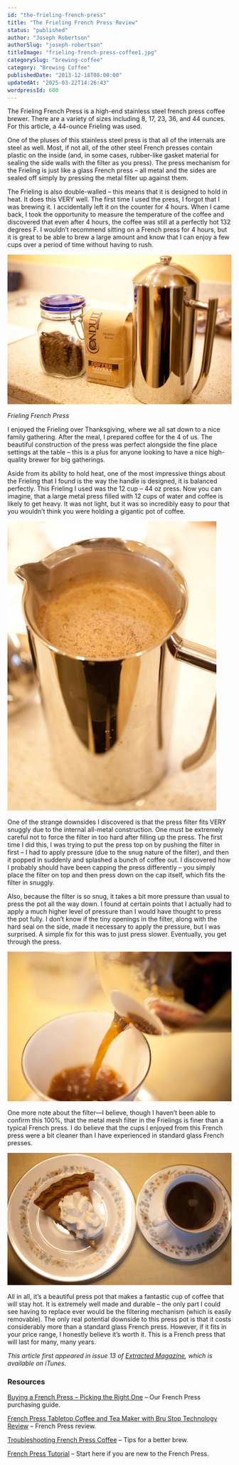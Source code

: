 ```yaml
---
id: "the-frieling-french-press"
title: "The Frieling French Press Review"
status: "published"
author: "Joseph Robertson"
authorSlug: "joseph-robertson"
titleImage: "frieling-french-press-coffee1.jpg"
categorySlug: "brewing-coffee"
category: "Brewing Coffee"
publishedDate: "2013-12-18T08:00:00"
updatedAt: "2025-03-22T14:26:43"
wordpressId: 600
---
```


The Frieling French Press is a high-end stainless steel french press coffee brewer. There are a variety of sizes including 8, 17, 23, 36, and 44 ounces. For this article, a 44-ounce Frieling was used.

One of the pluses of this stainless steel press is that all of the internals are steel as well. Most, if not all, of the other steel French presses contain plastic on the inside (and, in some cases, rubber-like gasket material for sealing the side walls with the filter as you press). The press mechanism for the Frieling is just like a glass French press – all metal and the sides are sealed off simply by pressing the metal filter up against them.

The Frieling is also double-walled – this means that it is designed to hold in heat. It does this VERY well. The first time I used the press, I forgot that I was brewing it. I accidentally left it on the counter for 4 hours. When I came back, I took the opportunity to measure the temperature of the coffee and discovered that even after 4 hours, the coffee was still at a perfectly hot 132 degrees F. I wouldn’t recommend sitting on a French press for 4 hours, but it is great to be able to brew a large amount and know that I can enjoy a few cups over a period of time without having to rush.

![Frieling French Press](frieling-french-press-coffee1.jpg)

*Frieling French Press*

I enjoyed the Frieling over Thanksgiving, where we all sat down to a nice family gathering. After the meal, I prepared coffee for the 4 of us. The beautiful construction of the press was perfect alongside the fine place settings at the table – this is a plus for anyone looking to have a nice high-quality brewer for big gatherings.

Aside from its ability to hold heat, one of the most impressive things about the Frieling that I found is the way the handle is designed, it is balanced perfectly. This Frieling I used was the 12 cup – 44 oz press. Now you can imagine, that a large metal press filled with 12 cups of water and coffee is likely to get heavy. It was not light, but it was so incredibly easy to pour that you wouldn’t think you were holding a gigantic pot of coffee.

![Frieling French Press](frieling-french-press.jpg)

One of the strange downsides I discovered is that the press filter fits VERY snuggly due to the internal all-metal construction. One must be extremely careful not to force the filter in too hard after filling up the press. The first time I did this, I was trying to put the press top on by pushing the filter in first – I had to apply pressure (due to the snug nature of the filter), and then it popped in suddenly and splashed a bunch of coffee out. I discovered how I probably should have been capping the press differently – you simply place the filter on top and then press down on the cap itself, which fits the filter in snuggly.

Also, because the filter is so snug, it takes a bit more pressure than usual to press the pot all the way down. I found at certain points that I actually had to apply a much higher level of pressure than I would have thought to press the pot fully. I don’t know if the tiny openings in the filter, along with the hard seal on the side, made it necessary to apply the pressure, but I was surprised. A simple fix for this was to just press slower. Eventually, you get through the press.

![pour coffee](pour-coffee.jpg)

One more note about the filter—I believe, though I haven’t been able to confirm this 100%, that the metal mesh filter in the Frielings is finer than a typical French press. I do believe that the cups I enjoyed from this French press were a bit cleaner than I have experienced in standard glass French presses.

![Coffee and Pie](coffee-and-pie.jpg)

All in all, it’s a beautiful press pot that makes a fantastic cup of coffee that will stay hot. It is extremely well made and durable – the only part I could see having to replace ever would be the filtering mechanism (which is easily removable). The only real potential downside to this press pot is that it costs considerably more than a standard glass French press. However, if it fits in your price range, I honestly believe it’s worth it. This is a French press that will last for many, many years.

*This article first appeared in issue 13 of [Extracted Magazine](/go/coffeeloversmagazine/), which is available on iTunes.*

### Resources

[Buying a French Press – Picking the Right One](/buying-a-french-press-picking-the-right-one/) – Our French Press purchasing guide.

[French Press Tabletop Coffee and Tea Maker with Bru Stop Technology Review](/table-top-press-pot-review/) – French Press review.

[Troubleshooting French Press Coffee](/troubleshooting-french-press-coffee/) – Tips for a better brew.

[French Press Tutorial](/press-pot-tutorial/) – Start here if you are new to the French Press.
